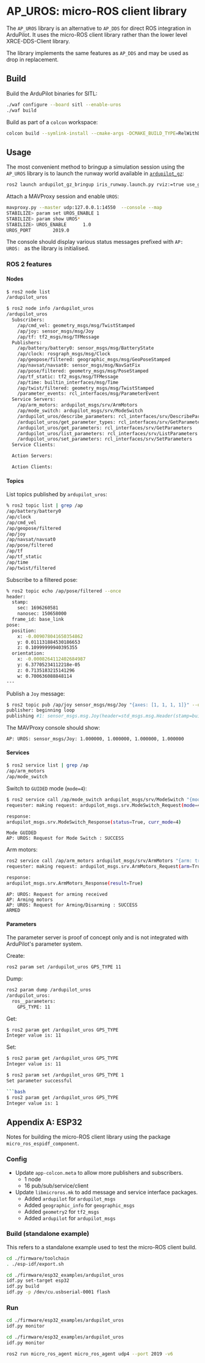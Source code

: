 # AP_UROS: micro-ROS client library

The `AP_UROS` library is an alternative to `AP_DDS` for direct ROS
integration in ArduPilot. It uses the micro-ROS client library rather
than the lower level XRCE-DDS-Client library.

The library implements the same features as `AP_DDS` and may be used as
drop in replacement.

## Build

Build the ArduPilot binaries for SITL:

```bash
./waf configure --board sitl --enable-uros
./waf build
```

Build as part of a `colcon` workspace:

```bash
colcon build --symlink-install --cmake-args -DCMAKE_BUILD_TYPE=RelWithDebInfo -DCMAKE_CXX_STANDARD=17 --packages-select ardupilot_sitl
```

## Usage

The most convenient method to bringup a simulation session using the `AP_UROS`
library is to launch the runway world available in [`ardupilot_gz`](https://github.com/ArduPilot/ardupilot_gz):

```bash
ros2 launch ardupilot_gz_bringup iris_runway.launch.py rviz:=true use_gz_tf:=true  
```

Attach a MAVProxy session and enable `UROS`:

```bash
mavproxy.py --master udp:127.0.0.1:14550  --console --map
STABILIZE> param set UROS_ENABLE 1
STABILIZE> param show UROS*
STABILIZE> UROS_ENABLE      1.0
UROS_PORT        2019.0
```

The console should display various status messages prefixed with `AP: UROS: `
as the library is initialised.

### ROS 2 features

#### Nodes

```bash
$ ros2 node list
/ardupilot_uros
```

```bash
$ ros2 node info /ardupilot_uros
/ardupilot_uros
  Subscribers:
    /ap/cmd_vel: geometry_msgs/msg/TwistStamped
    /ap/joy: sensor_msgs/msg/Joy
    /ap/tf: tf2_msgs/msg/TFMessage
  Publishers:
    /ap/battery/battery0: sensor_msgs/msg/BatteryState
    /ap/clock: rosgraph_msgs/msg/Clock
    /ap/geopose/filtered: geographic_msgs/msg/GeoPoseStamped
    /ap/navsat/navsat0: sensor_msgs/msg/NavSatFix
    /ap/pose/filtered: geometry_msgs/msg/PoseStamped
    /ap/tf_static: tf2_msgs/msg/TFMessage
    /ap/time: builtin_interfaces/msg/Time
    /ap/twist/filtered: geometry_msgs/msg/TwistStamped
    /parameter_events: rcl_interfaces/msg/ParameterEvent
  Service Servers:
    /ap/arm_motors: ardupilot_msgs/srv/ArmMotors
    /ap/mode_switch: ardupilot_msgs/srv/ModeSwitch
    /ardupilot_uros/describe_parameters: rcl_interfaces/srv/DescribeParameters
    /ardupilot_uros/get_parameter_types: rcl_interfaces/srv/GetParameterTypes
    /ardupilot_uros/get_parameters: rcl_interfaces/srv/GetParameters
    /ardupilot_uros/list_parameters: rcl_interfaces/srv/ListParameters
    /ardupilot_uros/set_parameters: rcl_interfaces/srv/SetParameters
  Service Clients:

  Action Servers:

  Action Clients:
  ```

#### Topics

List topics published by `ardupilot_uros`:

```bash
% ros2 topic list | grep /ap
/ap/battery/battery0
/ap/clock
/ap/cmd_vel
/ap/geopose/filtered
/ap/joy
/ap/navsat/navsat0
/ap/pose/filtered
/ap/tf
/ap/tf_static
/ap/time
/ap/twist/filtered
```

Subscribe to a filtered pose:

```bash
% ros2 topic echo /ap/pose/filtered --once 
header:
  stamp:
    sec: 1696260581
    nanosec: 150658000
  frame_id: base_link
pose:
  position:
    x: -0.009078041650354862
    y: 0.011131884530186653
    z: 0.10999999940395355
  orientation:
    x: -0.0008264112402684987
    y: 6.37705234112218e-05
    z: 0.7135183215141296
    w: 0.700636088848114
---
```

Publish a `Joy` message:

```bash
$ ros2 topic pub /ap/joy sensor_msgs/msg/Joy "{axes: [1, 1, 1, 1]}" --once
publisher: beginning loop
publishing #1: sensor_msgs.msg.Joy(header=std_msgs.msg.Header(stamp=builtin_interfaces.msg.Time(sec=0, nanosec=0), frame_id=''), axes=[1.0, 1.0, 1.0, 1.0], buttons=[])
```

The MAVProxy console should show:

```console
AP: UROS: sensor_msgs/Joy: 1.000000, 1.000000, 1.000000, 1.000000
```

#### Services

```bash
$ ros2 service list | grep /ap
/ap/arm_motors
/ap/mode_switch
```

Switch to `GUIDED` mode (`mode=4`):

```bash
$ ros2 service call /ap/mode_switch ardupilot_msgs/srv/ModeSwitch "{mode: 4}"
requester: making request: ardupilot_msgs.srv.ModeSwitch_Request(mode=4)

response:
ardupilot_msgs.srv.ModeSwitch_Response(status=True, curr_mode=4)
```

```console
Mode GUIDED
AP: UROS: Request for Mode Switch : SUCCESS
```

Arm motors:

```bash
ros2 service call /ap/arm_motors ardupilot_msgs/srv/ArmMotors "{arm: true}"
requester: making request: ardupilot_msgs.srv.ArmMotors_Request(arm=True)

response:
ardupilot_msgs.srv.ArmMotors_Response(result=True)
```

```console
AP: UROS: Request for arming received
AP: Arming motors
AP: UROS: Request for Arming/Disarming : SUCCESS
ARMED
```

#### Parameters

The parameter server is proof of concept only and is not integrated
with ArduPilot's parameter system.

Create:

```bash
ros2 param set /ardupilot_uros GPS_TYPE 11
```

Dump:

```bash
ros2 param dump /ardupilot_uros 
/ardupilot_uros:
  ros__parameters:
    GPS_TYPE: 11
```

Get:

```bash
$ ros2 param get /ardupilot_uros GPS_TYPE
Integer value is: 11
```

Set:

```bash
$ ros2 param get /ardupilot_uros GPS_TYPE
Integer value is: 11
```

```bash
$ ros2 param set /ardupilot_uros GPS_TYPE 1
Set parameter successful

```bash
$ ros2 param get /ardupilot_uros GPS_TYPE
Integer value is: 1
```


## Appendix A: ESP32

Notes for building the micro-ROS client library using the package
`micro_ros_espidf_component`.

### Config

- Update `app-colcon.meta` to allow more publishers and subscribers.
  - 1 node
  - 16 pub/sub/service/client
- Update `libmicroros.mk` to add message and service interface packages.
  - Added `ardupilot` for `ardupilot_msgs`
  - Added `geographic_info` for `geographic_msgs`
  - Added `geometry2` for `tf2_msgs`
  - Added `ardupilot` for  `ardupilot_msgs`

### Build (standalone example)

This refers to a standalone example used to test the micro-ROS client build.

```bash
cd ./firmware/toolchain
. ./esp-idf/export.sh
```

```bash
cd ./firmware/esp32_examples/ardupilot_uros
idf.py set-target esp32
idf.py build
idf.py -p /dev/cu.usbserial-0001 flash
```

### Run

```bash
cd ./firmware/esp32_examples/ardupilot_uros
idf.py monitor
```

```bash
cd ./firmware/esp32_examples/ardupilot_uros
idf.py monitor
```

```bash
ros2 run micro_ros_agent micro_ros_agent udp4 --port 2019 -v6
```